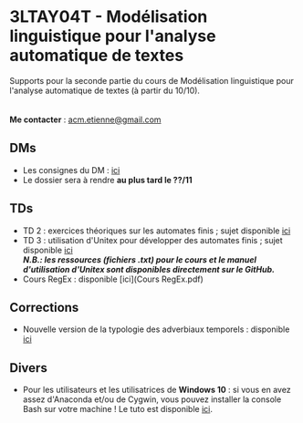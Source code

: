 # 3LTAY04T - Modélisation linguistique pour l'analyse automatique de textes

Supports pour la seconde partie du cours de Modélisation linguistique pour l'analyse automatique de textes (à partir du 10/10).
<br/><br/><br/>
**Me contacter** : acm.etienne@gmail.com


## DMs

- Les consignes du DM : [ici]()
- Le dossier sera à rendre **au plus tard le ??/11**

## TDs

- TD 2 : exercices théoriques sur les automates finis ; sujet disponible [ici](TD2_EXERCICES_AutomatesFinis.pdf)
- TD 3 : utilisation d'Unitex pour développer des automates finis ; sujet disponible [ici](TD3.pdf)<br/>
***N.B.: les ressources (fichiers .txt) pour le cours et le manuel d'utilisation d'Unitex sont disponibles directement sur le GitHub.***
- Cours RegEx : disponible [ici](Cours RegEx.pdf)

## Corrections

- Nouvelle version de la typologie des adverbiaux temporels : disponible [ici](Correction_ex2_TD1_v2.pdf)

## Divers

- Pour les utilisateurs et les utilisatrices de **Windows 10** : si vous en avez assez d'Anaconda et/ou de Cygwin, vous pouvez installer la console Bash sur votre machine ! Le tuto est disponible [ici](https://korben.info/installer-shell-bash-linux-windows-10.html).
